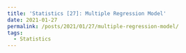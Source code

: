 ```yaml
---
title: 'Statistics [27]: Multiple Regression Model'
date: 2021-01-27
permalink: /posts/2021/01/27/multiple-regression-model/
tags:
  - Statistics
---
```

